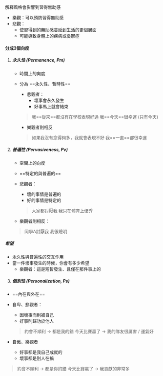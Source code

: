 解釋風格會影響到習得無助感
- 樂觀：可以預防習得無助感
- 悲觀：
	- 使習得到的無助感蔓延到生活的更個層面
	- 可能導致身體上的疾病或憂鬱症

#### 分成3個向度
1. ##### 永久性 (Permanence, Pm)
	- 時間上的向度
	- 分為 ==永久性、暫時性==
		- 悲觀者：
			- 壞事會永久發生
			- 好事馬上就會結束
		
		> 我==從來==都沒有在學校表現好過
		> 我==今天==很幸運 (只有今天)
		- 樂觀者則相反
		
		> 如果我沒有念得夠多，我就會表現不好
		> 我==一直==都很幸運
2. ##### 普遍性 (Pervasiveness, Pv)
	- 空間上的向度
	- ==特定的與普遍的==
	- 悲觀者：
		- 壞的事情是普遍的
		- 好的事情是特定的
		
		> 大家都討厭我
		> 我只在體育上優秀
	- 樂觀者則相反：
	> 同學A討厭我
	> 我很聰明

##### 希望
- 永久性與普遍性的交互作用
- 當一件壞事發生的時候，你會有多少希望
	- 樂觀者：這是短暫發生、且僅在那件事上的
	
3. ##### 個別性 (Personalization, Ps)
- ==內在與外在==
- 自卑、悲觀者：
	- 因壞事而則被自己
	-  好事則歸功於他人
	
	>約會不順利 -> 都是我的錯
	>今天比賽贏了 -> 我的隊友很厲害 / 運氣好
- 自傲、樂觀者
	- 好事都是我自己成就的
	- 壞事都是別人在搞

>約會不順利 -> 都是你的錯
>今天比賽贏了 -> 我貢獻的非常多